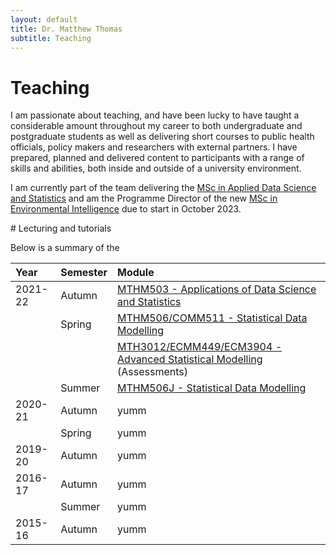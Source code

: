 ```yaml
---
layout: default
title: Dr. Matthew Thomas
subtitle: Teaching
---
```


# Teaching 

I am passionate about teaching, and have been lucky to have taught a considerable amount throughout my career to both undergraduate and postgraduate students as well as delivering short courses to public health officials, policy makers and researchers with external partners. I have prepared, planned and delivered content to participants with a range of skills and abilities, both inside and outside of a university environment. 

I am currently part of the team delivering the [MSc in Applied Data Science and Statistics](https://www.exeter.ac.uk/postgraduate/taught/datascience/applieddatamsc/) and am the Programme Director of the new [MSc in Environmental Intelligence](https://www.exeter.ac.uk/postgraduate/courses/datascience/envint/) due to start in October 2023. 

# Lecturing and tutorials

Below is a summary of the 

| Year        | Semester          | Module |
|:-------------|:--------------|:------|
| 2021-22  | Autumn     | <a href = "https://intranet.exeter.ac.uk/emps/studentinfo/subjects/mathematics/modules/2021/index.php/?moduleCode=MTHM503">MTHM503 - Applications of Data Science and Statistics</a>  |
|                | Spring       | <a href = "https://intranet.exeter.ac.uk/emps/studentinfo/subjects/mathematics/modules/2021/index.php/?moduleCode=MTHM506">MTHM506/COMM511 - Statistical Data Modelling</a>  |
|                |                   | <a href="https://intranet.exeter.ac.uk/emps/studentinfo/subjects/mathematics/modules/2020/index.php/?moduleCode=MTH3012">MTH3012/ECMM449/ECM3904 - Advanced Statistical Modelling</a> (Assessments)   |
|                | Summer    | <a href = "https://intranet.exeter.ac.uk/emps/studentinfo/subjects/mathematics/modules/2021/index.php/?moduleCode=MTHM506">MTHM506J - Statistical Data Modelling</a>  |
| 2020-21  | Autumn     | yumm  |
|                | Spring       | yumm  |
| 2019-20  | Autumn     | yumm  |
| 2016-17  | Autumn     | yumm  |
|                | Summer    | yumm  |
| 2015-16  | Autumn     | yumm  |



 

